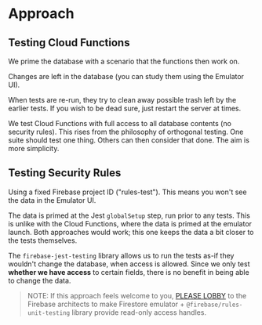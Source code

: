 # Approach

## Testing Cloud Functions

We prime the database with a scenario that the functions then work on. 

Changes are left in the database (you can study them using the Emulator UI).

When tests are re-run, they try to clean away possible trash left by the earlier tests. If you wish to be dead sure, just restart the server at times. 

We test Cloud Functions with full access to all database contents (no security rules). This rises from the philosophy of orthogonal testing. One suite should test one thing. Others can then consider that done. The aim is more simplicity.


## Testing Security Rules

Using a fixed Firebase project ID ("rules-test"). This means you won't see the data in the Emulator UI.

The data is primed at the Jest `globalSetup` step, run prior to any tests. This is unlike with the Cloud Functions, where the data is primed at the emulator launch. Both approaches would work; this one keeps the data a bit closer to the tests themselves.

The `firebase-jest-testing` library allows us to run the tests as-if they wouldn't change the database, when access is allowed. Since we only test **whether we have access** to certain fields, there is no benefit in being able to change the data.

>NOTE: If this approach feels welcome to you, [PLEASE LOBBY](https://github.com/firebase/firebase-js-sdk/issues/2895) to the Firebase architects to make Firestore emulator + `@firebase/rules-unit-testing` library provide read-only access handles.

